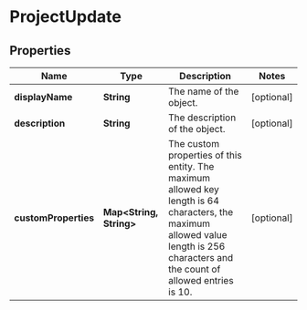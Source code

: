 

# ProjectUpdate


## Properties

| Name | Type | Description | Notes |
|------------ | ------------- | ------------- | -------------|
|**displayName** | **String** | The name of the object. |  [optional] |
|**description** | **String** | The description of the object. |  [optional] |
|**customProperties** | **Map&lt;String, String&gt;** | The custom properties of this entity. The maximum allowed key length is 64 characters, the maximum  allowed value length is 256 characters and the count of allowed entries is 10. |  [optional] |



